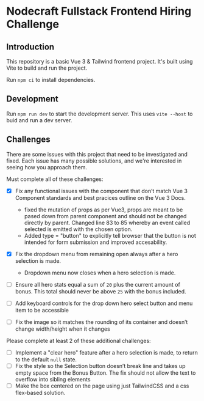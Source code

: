 # Nodecraft Fullstack Frontend Hiring Challenge

## Introduction
This repository is a basic Vue 3 & Tailwind frontend project. It's built using Vite to build and run the project.

Run `npm ci` to install dependencies.

## Development

Run `npm run dev` to start the development server. This uses `vite --host` to buid and run a dev server.

## Challenges

There are some issues with this project that need to be investigated and fixed. Each issue has many possible solutions, and we're interested in seeing how you approach them.

Must complete all of these challenges:

- [x] Fix any functional issues with the component that don’t match Vue 3 Component standards and best  pracices outline on the Vue 3 Docs.
    + fixed the mutation of props as per Vue3, props are meant to be pased down from parent component and should not be changed directly by parent. Changed line 83 to 85 whereby an event called selected is emitted with the chosen option. 
    + Added type = "button" to explicitly tell browser that the button is not intended for form submission and improved accesability. 

- [x] Fix the dropdown menu from remaining open always after a hero selection is made.
    + Dropdown menu now closes when a hero selection is made.  

- [ ] Ensure all hero stats equal a sum of `20` plus the current amount of bonus. This total should never be above `25` with the bonus included.
- [ ] Add keyboard controls for the drop down hero select button and menu item to be accessible
- [ ] Fix the image so it matches the rounding of its container and doesn’t change width/height when it changes

Please complete at least 2 of these additional challenges:

- [ ] Implement a "clear hero" feature after a hero selection is made, to return to the default `null` state.
- [ ] Fix the style so the Selection button doesn’t break line and takes up empty space from the Bonus Button. The fix should not allow the text to overflow into sibling elements
- [ ] Make the box centered on the page using just TailwindCSS and a css flex-based solution.

